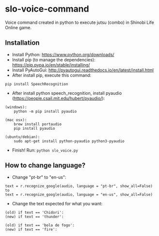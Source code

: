 # slo-voice-command
Voice command created in python to execute jutsu (combo) in Shinobi Life Online game.

## Installation

* Install Python: https://www.python.org/downloads/
* Install pip (to manage the dependencies): https://pip.pypa.io/en/stable/installing/
* Install PyAutoGui: http://pyautogui.readthedocs.io/en/latest/install.html
* After install pip, execute this command:

``pip install SpeechRecognition``

* After install python speech_recognition, install pyaudio (https://people.csail.mit.edu/hubert/pyaudio/):

```
(windows): 
    python -m pip install pyaudio
    
(mac osx):
    brew install portaudio 
    pip install pyaudio

(ubuntu/debian):
    sudo apt-get install python-pyaudio python3-pyaudio
```

* Finish! Run:
``python slo_voice.py``

## How to change language?

* Change "pt-br" to "en-us":
```
text = r.recognize_google(audio, language = "pt-br", show_all=False) to
text = r.recognize_google(audio, language = "en-us", show_all=False)
```

* Change the text expected for what you want:
```
(old) if text == 'Chidori':
(new) if text == 'thunder':

(old) if text == 'bola de fogo':
(new) if text == 'fire':


```

